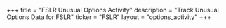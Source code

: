 +++
title = "FSLR Unusual Options Activity"
description = "Track Unusual Options Data for FSLR"
ticker = "FSLR"
layout = "options_activity"
+++

